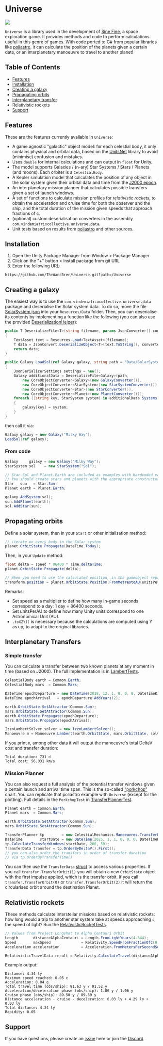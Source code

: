 # Universe

<img src="Documentation/Images/Sine Fine Transfer.png"/>

`Universe` is a library used in the development of [Sine Fine](https://www.vindemiatrixcollective.com), a space exploration game. It provides methods and code to perform calculations useful in this genre of games. With code ported to C# from popular libraries like [poliastro](https://github.com/poliastro/poliastro), it can calculate the position of the planets given a certain date, or an interplanetary manoeuvre to travel to another planet!

## Table of Contents

* [Features](#Features)
* [Installation](#Installation)
* [Creating a galaxy](#Creating-a-galaxy)
* [Propagating orbits](#Propagating-orbits)
* [Interplanetary transfer](#Interplanetary-transfers)
* [Relativistic rockets](#Relativistic-rockets)
* [Support](#Support)

## Features
These are the features currently available in `Universe`:

* A game agnostic "galactic" object model: for each celestial body, it only contains physical and orbital data, based on the [UnitsNet](https://github.com/angularsen/UnitsNet) library to avoid (minimise) confusion and mistakes.
* Uses `double` for internal calculations and can output in `float` for Unity.
* The model supports Galaxies / (n-ary) Star Systems / Stars / Planets (and moons). Each orbiter is a `CelestialBody`.
* A Kepler simulation model that calculates the position of any object in the solar system given their orbital data and time from the [J2000 epoch](https://en.wikipedia.org/wiki/Epoch_(astronomy)#Julian_years_and_J2000).
* An interplanetary mission planner that calculates possible transfers given a set of launch windows.
* A set of functions to calculate mission profiles for *relativistic rockets*, to obtain the acceleration and cruise time for both the observer and the ship, and the total duration of the mission given speeds that approach fractions of c.
* (optional) custom deserialisation converters in the assembly `com.vindemiatrixcollective.universe.data`.
* Unit tests based on results from [poliastro](https://github.com/poliastro/poliastro) and other sources.

## Installation

1. Open the Unity Package Manager from Window > Package Manager
2. Click on the "+" button > Install package from git URL
3. Enter the following URL:

```
https://github.com/TheWand3rer/Universe.git?path=/Universe
```

## Creating a galaxy
The easiest way is to use the `com.vindemiatrixcollective.universe.data` package and deserialise the Solar system data. To do so, move the file [SolarSystem.json](Documentation/Data/Systems.json) into your `Resources/Data` folder. Then, you can deserialise its contents by implementing a function like the following (you can also use the provided [DeserializationHelper](Universe/Tests/DeserializationHelper.cs)):

```cs
public T DeserializeFile<T>(string filename, params JsonConverter[] converters)
{
    TextAsset text = Resources.Load<TextAsset>(filename);
    T data = JsonConvert.DeserializeObject<T>(text.ToString(), converters);
    return data;
}

public Galaxy LoadSol(ref Galaxy galaxy, string path = "Data/SolarSystem.json")
{
    JsonSerializerSettings settings = new();
    Galaxy additionalData = DeserializeFile<Galaxy>(path,
        new CoreObjectConverter<Galaxy>(new GalaxyConverter()),
        new CoreObjectConverter<StarSystem>(new StarSystemConverter()),
        new CoreObjectConverter<Star>(new StarConverter()),
        new CoreObjectConverter<Planet>(new PlanetConverter()));
    foreach ((string key, StarSystem system) in additionalData.Systems)
    {
        galaxy[key] = system;
    }
}
```
then call it via:
```cs
Galaxy galaxy = new Galaxy("Milky Way");
LoadSol(ref galaxy);
```

### From code
```cs
Galaxy     galaxy = new Galaxy("Milky Way");
StarSystem sol    = new StarSystem("Sol");

// Star.Sol and Planet.Earth are included as examples with hardcoded values at J2000.
// You should create stars and planets with the appropriate constructors or factory methods
Star   sun   = Star.Sun;
Planet earth = Planet.Earth;

galaxy.AddSystem(sol);
sun.AddPlanet(earth);
sol.AddStar(sun);
```

## Propagating orbits
Define a solar system, then in your `Start` or other initialisation method:
```cs
// iterate on every body in the Solar system
planet.OrbitState.Propagate(DateTime.Today);
```
Then, in your `Update` method:
```cs
float delta = speed * 86400 * Time.deltaTime;
planet.OrbitState.Propagate(delta);

// When you need to use the calculated position, in the gameobject representing your Planet:
transform.position = planet.OrbitState.Position.FromMetrestoAU(unitsPerAU).ToXZY();
```
Remarks:
* Set speed as a multiplier to define how many in-game seconds correspond to a day: 1 day = 86400 seconds.
* Set unitsPerAU to define how many Unity units correspond to one Astronomical Unit (AU).
* `.toXZY()` is necessary because the calculations are computed using Y as up, to adapt to the original libraries.

## Interplanetary Transfers
### Simple transfer
You can calculate a transfer between two known planets at any moment in time (based on J2000). 
The full implementation is in [LambertTests](Universe/Tests/LambertTests.cs).

```cs
CelestialBody earth = Common.Earth;
CelestialBody mars  = Common.Mars;

DateTime epochDeparture = new DateTime(2018, 12, 1, 0, 0, 0, DateTimeKind.Utc);
DateTime epochArrival   = epochDeparture.AddYears(2);

earth.OrbitState.SetAttractor(Common.Sun);
mars.OrbitState.SetAttractor(Common.Sun);
earth.OrbitState.Propagate(epochDeparture);
mars.OrbitState.Propagate(epochArrival);

IzzoLambertSolver solver = new IzzoLambertSolver();
Manoeuvre m = Manoeuvre.Lambert(earth.OrbitState, mars.OrbitState, solver);
```

If you print `m`, among other data it will output the manoeuvre's total DeltaV cost and transfer duration:
```
Total duration: 731 d
Total cost: 56.031 km/s
```
### Mission Planner
You can also request a full analysis of the potential transfer windows given a certain launch and arrival time span. This is the so-called ["porkchop"](https://docs.poliastro.space/en/stable/examples/Porkchops%20with%20poliastro.html) chart. You can replicate that poliastro example with `Universe` (except for the plotting). Full details in the `PorkchopTest` 
in [TransferPlannerTest](Universe/Tests/TransferPlannerTest.cs).

```cs
Planet earth = Common.Earth;
Planet mars  = Common.Mars;

earth.OrbitState.SetAttractor(Common.Sun);
mars.OrbitState.SetAttractor(Common.Sun);

TransferPlanner tp        = new CelestialMechanics.Manoeuvres.TransferPlanner(earth, mars);
DateTime        startDate = new DateTime(2025, 1, 1, 0, 0, 0, DateTimeKind.Utc);
tp.CalculateTransferWindows(startDate, 200, 50);
TransferData transfer = tp.OrderByDeltaV().First();
// you can also order the transfers in order of transfer duration
// via tp.OrderByTransferTime()
```

You can then use the `TransferData` [struct](Universe/CelestialMechanics/Manoeuvres/TransferData) to access various properties. If you call `transfer.TransferOrbit(1)` you will obtain a new `OrbitState` object with the first impulse applied, which is the transfer orbit. If you call `transfer.TransferOrbit(0)` or `transfer.TransferOrbit(2)` it will return the circularised orbit around the destination Planet.

## Relativistic rockets
These methods calculate interstellar missions based on relativistic rockets: how long would a trip to another star system take at speeds approaching `c`, the speed of light? Run the [RelativisticRocketTests](Universe/Tests/RelativisticRocketTests.cs).

```cs
// Values from Project Longshot to Alpha Centauri Orbit
Length       distanceAlphaCentauri = Length.FromLightYears(4.344);
Speed        maxSpeed              = Relativity.SpeedFromFractionOfC(0.048f); // page 20, 59
Acceleration acceleration          = Acceleration.FromMetersPerSecondSquared(0.429); // page 68

RelativisticTravelData result = Relativity.CalculateTravel(distanceAlphaCentauri, maxSpeed, acceleration);
```
Example output:
```
Distance: 4.34 ly
Maximum speed reached: 0.05 c
Acceleration: 0.04 g
Total travel time (obs/ship): 91.63 y / 91.52 y
Acceleration/deceleration phase (obs/ship): 1.06 y / 1.06 y
Cruise phase (obs/ship): 89.50 y / 89.39 y
Distance acceleration - cruise - deceleration: 0.03 ly + 4.29 ly + 0.03 ly
Total distance: 4.34 ly
Rapidity: 0.05
```

## Support
If you have questions, please create an [issue](https://github.com/TheWand3rer/SineFine/issues) here or join the [Discord](https://discord.gg/qCX6XKvJ4f).
